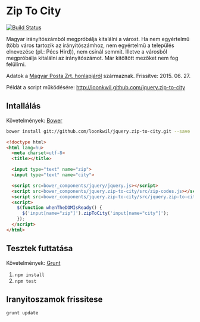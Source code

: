 # Zip To City

[![Build Status](https://travis-ci.org/loonkwil/jquery.zip-to-city.png)](https://travis-ci.org/loonkwil/jquery.zip-to-city)

Magyar irányítószámból megpróbálja kitalálni a várost. Ha nem egyértelmű (több
város tartozik az irányítószámhoz, nem egyértelmű a település elnevezése (pl.:
Pécs Hird)), nem csinál semmit.
Illetve a városból megpróbálja kitalálni az irányítószámot.
Már kitöltött mezőket nem fog felülírni.

Adatok a [Magyar Posta Zrt.
honlapjáról](http://www.posta.hu/ugyfelszolgalat/iranyitoszam_kereso)
származnak.
Frissítve: 2015. 06. 27.

Példát a script működésére: http://loonkwil.github.com/jquery.zip-to-city

## Intallálás

Követelmények: [Bower](https://github.com/bower/bower)

```bash
bower install git://github.com/loonkwil/jquery.zip-to-city.git --save
```

```html
<!doctype html>
<html lang=hu>
  <meta charset=utf-8>
  <title></title>

  <input type="text" name="zip">
  <input type="text" name="city">

  <script src=bower_components/jquery/jquery.js></script>
  <script src=bower_components/jquery.zip-to-city/src/zip-codes.js></script>
  <script src=bower_components/jquery.zip-to-city/src/jquery.zip-to-city.js></script>
  <script>
    $(function whenTheDOMIsReady() {
      $('input[name="zip"]').zipToCity('input[name="city"]');
    });
  </script>
</html>
```

## Tesztek futtatása

Követelmények: [Grunt](http://gruntjs.com)

 1. `npm install`
 2. `npm test`

## Iranyitoszamok frissitese

`grunt update`
